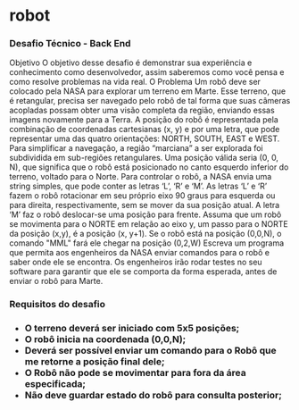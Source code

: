 # robot
<h3> Desafio Técnico - Back End </h3> 
Objetivo
O objetivo desse desafio é demonstrar sua experiência e conhecimento como desenvolvedor, assim
saberemos como você pensa e como resolve problemas na vida real.
O Problema
Um robô deve ser colocado pela NASA para explorar um terreno em Marte. Esse terreno, que é
retangular, precisa ser navegado pelo robô de tal forma que suas câmeras acopladas possam obter
uma visão completa da região, enviando essas imagens novamente para a Terra.
A posição do robô é representada pela combinação de coordenadas cartesianas (x, y) e por uma letra,
que pode representar uma das quatro orientações: NORTH, SOUTH, EAST e WEST. Para simplificar a
navegação, a região “marciana” a ser explorada foi subdividida em sub-regiões retangulares. Uma
posição válida seria (0, 0, N), que significa que o robô está posicionado no canto esquerdo inferior do
terreno, voltado para o Norte. Para controlar o robô, a NASA envia uma string simples, que pode
conter as letras ‘L’, ‘R’ e ‘M’. As letras ‘L’ e ‘R’ fazem o robô rotacionar em seu próprio eixo 90 graus
para esquerda ou para direita, respectivamente, sem se mover da sua posição atual. A letra ‘M’ faz o
robô deslocar-se uma posição para frente. Assuma que um robô se movimenta para o NORTE em
relação ao eixo y, um passo para o NORTE da posição (x,y), é a posição (x, y+1). Se o robô está na
posição (0,0,N), o comando "MML" fará ele chegar na posição (0,2,W)
Escreva um programa que permita aos engenheiros da NASA enviar comandos para o robô e saber
onde ele se encontra. Os engenheiros irão rodar testes no seu software para garantir que ele se
comporta da forma esperada, antes de enviar o robô para Marte.

<h3>Requisitos do desafio <h3>
  <ul> 
<li> O terreno deverá ser iniciado com 5x5 posições; </li>
<li>  O robô inicia na coordenada (0,0,N); </li>
<li> Deverá ser possível enviar um comando para o Robô que me retorne a posição final dele; </li>
<li> O Robô não pode se movimentar para fora da área especificada; </li>
<li> Não deve guardar estado do robô para consulta posterior; </li>
  </ul>
